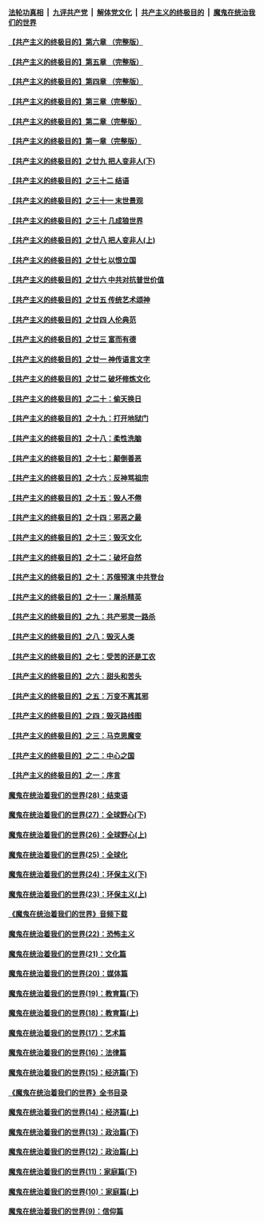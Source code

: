

####  [法轮功真相](../../../../basic/blob/master/README.md?t=07061802) &nbsp;|&nbsp; [九评共产党](../../../../9ping.md/blob/master/README.md?t=07061802) &nbsp;|&nbsp; [解体党文化](../../../../jtdwh.md/blob/master/README.md?t=07061802)  &nbsp;|&nbsp; [共产主义的终极目的](../../../../gczydzjmd.md/blob/master/README.md?t=07061802) &nbsp;|&nbsp; [魔鬼在统治我们的世界](../../../../mgztzwmdsj.md/blob/master/README.md?t=07061802) 

#### [【共产主义的终极目的】第六章 （完整版）](../pages/nsc422/n11428913.md?t=07061802) 

#### [【共产主义的终极目的】第五章 （完整版）](../pages/nsc422/n11428912.md?t=07061802) 

#### [【共产主义的终极目的】第四章 （完整版）](../pages/nsc422/n11428907.md?t=07061802) 

#### [【共产主义的终极目的】第三章（完整版）](../pages/nsc422/n11428848.md?t=07061802) 

#### [【共产主义的终极目的】第二章（完整版）](../pages/nsc422/n11428831.md?t=07061802) 

#### [【共产主义的终极目的】第一章（完整版）](../pages/nsc422/n11417651.md?t=07061802) 

#### [【共产主义的终极目的】之廿九 把人变非人(下)](../pages/nsc422/n11344140.md?t=07061802) 

#### [【共产主义的终极目的】之三十二 结语](../pages/nsc422/n11360535.md?t=07061802) 

#### [【共产主义的终极目的】之三十一 末世景观](../pages/nsc422/n11351129.md?t=07061802) 

#### [【共产主义的终极目的】之三十 几成狼世界](../pages/nsc422/n11348280.md?t=07061802) 

#### [【共产主义的终极目的】之廿八 把人变非人(上)](../pages/nsc422/n11340492.md?t=07061802) 

#### [【共产主义的终极目的】之廿七 以恨立国](../pages/nsc422/n11336944.md?t=07061802) 

#### [【共产主义的终极目的】之廿六 中共对抗普世价值](../pages/nsc422/n11324785.md?t=07061802) 

#### [【共产主义的终极目的】之廿五 传统艺术颂神](../pages/nsc422/n11296396.md?t=07061802) 

#### [【共产主义的终极目的】之廿四 人伦典范](../pages/nsc422/n11296397.md?t=07061802) 

#### [【共产主义的终极目的】之廿三 富而有德](../pages/nsc422/n11283598.md?t=07061802) 

#### [【共产主义的终极目的】之廿一 神传语言文字](../pages/nsc422/n11263265.md?t=07061802) 

#### [【共产主义的终极目的】之廿二 破坏修炼文化](../pages/nsc422/n11245728.md?t=07061802) 

#### [【共产主义的终极目的】之二十：偷天换日](../pages/nsc422/n11238846.md?t=07061802) 

#### [【共产主义的终极目的】之十九：打开地狱门](../pages/nsc422/n11206376.md?t=07061802) 

#### [【共产主义的终极目的】之十八：柔性洗脑](../pages/nsc422/n11199994.md?t=07061802) 

#### [【共产主义的终极目的】之十七：颠倒善恶](../pages/nsc422/n11179782.md?t=07061802) 

#### [【共产主义的终极目的】之十六：反神骂祖宗](../pages/nsc422/n11166798.md?t=07061802) 

#### [【共产主义的终极目的】之十五：毁人不倦](../pages/nsc422/n11166792.md?t=07061802) 

#### [【共产主义的终极目的】之十四：邪恶之最](../pages/nsc422/n11150249.md?t=07061802) 

#### [【共产主义的终极目的】之十三：毁灭文化](../pages/nsc422/n11135227.md?t=07061802) 

#### [【共产主义的终极目的】之十二：破坏自然](../pages/nsc422/n11135214.md?t=07061802) 

#### [【共产主义的终极目的】之十：苏俄预演 中共登台](../pages/nsc422/n11118424.md?t=07061802) 

#### [【共产主义的终极目的】之十一：屠杀精英](../pages/nsc422/n11118442.md?t=07061802) 

#### [【共产主义的终极目的】之九：共产邪灵一路杀](../pages/nsc422/n11114139.md?t=07061802) 

#### [【共产主义的终极目的】之八：毁灭人类](../pages/nsc422/n11108503.md?t=07061802) 

#### [【共产主义的终极目的】之七：受苦的还是工农](../pages/nsc422/n11101809.md?t=07061802) 

#### [【共产主义的终极目的】之六：甜头和苦头](../pages/nsc422/n11096971.md?t=07061802) 

#### [【共产主义的终极目的】之五：万变不离其邪](../pages/nsc422/n11091285.md?t=07061802) 

#### [【共产主义的终极目的】之四：毁灭路线图](../pages/nsc422/n11086284.md?t=07061802) 

#### [【共产主义的终极目的】之三：马克思魔变](../pages/nsc422/n11061941.md?t=07061802) 

#### [【共产主义的终极目的】之二：中心之国](../pages/nsc422/n11047728.md?t=07061802) 

#### [【共产主义的终极目的】之一：序言](../pages/nsc422/n11086077.md?t=07061802) 

#### [魔鬼在统治着我们的世界(28)：结束语](../pages/nsc422/n10936246.md?t=07061802) 

#### [魔鬼在统治着我们的世界(27)：全球野心(下)](../pages/nsc422/n10928319.md?t=07061802) 

#### [魔鬼在统治着我们的世界(26)：全球野心(上)](../pages/nsc422/n10900318.md?t=07061802) 

#### [魔鬼在统治着我们的世界(25)：全球化](../pages/nsc422/n10788205.md?t=07061802) 

#### [魔鬼在统治着我们的世界(24)：环保主义(下)](../pages/nsc422/n10695307.md?t=07061802) 

#### [魔鬼在统治着我们的世界(23)：环保主义(上)](../pages/nsc422/n10688613.md?t=07061802) 

#### [《魔鬼在统治着我们的世界》音频下载](../pages/nsc422/n10635553.md?t=07061802) 

#### [魔鬼在统治着我们的世界(22)：恐怖主义](../pages/nsc422/n10614727.md?t=07061802) 

#### [魔鬼在统治着我们的世界(21)：文化篇](../pages/nsc422/n10597706.md?t=07061802) 

#### [魔鬼在统治着我们的世界(20)：媒体篇](../pages/nsc422/n10586579.md?t=07061802) 

#### [魔鬼在统治着我们的世界(19)：教育篇(下)](../pages/nsc422/n10564808.md?t=07061802) 

#### [魔鬼在统治着我们的世界(18)：教育篇(上)](../pages/nsc422/n10526970.md?t=07061802) 

#### [魔鬼在统治着我们的世界(17)：艺术篇](../pages/nsc422/n10499093.md?t=07061802) 

#### [魔鬼在统治着我们的世界(16)：法律篇](../pages/nsc422/n10485969.md?t=07061802) 

#### [魔鬼在统治着我们的世界(15)：经济篇(下)](../pages/nsc422/n10469975.md?t=07061802) 

#### [《魔鬼在统治着我们的世界》全书目录](../pages/nsc422/n10464261.md?t=07061802) 

#### [魔鬼在统治着我们的世界(14)：经济篇(上)](../pages/nsc422/n10457370.md?t=07061802) 

#### [魔鬼在统治着我们的世界(13)：政治篇(下)](../pages/nsc422/n10448270.md?t=07061802) 

#### [魔鬼在统治着我们的世界(12)：政治篇(上)](../pages/nsc422/n10444576.md?t=07061802) 

#### [魔鬼在统治着我们的世界(11)：家庭篇(下)](../pages/nsc422/n10440961.md?t=07061802) 

#### [魔鬼在统治着我们的世界(10)：家庭篇(上)](../pages/nsc422/n10435448.md?t=07061802) 

#### [魔鬼在统治着我们的世界(9)：信仰篇](../pages/nsc422/n10432159.md?t=07061802) 

